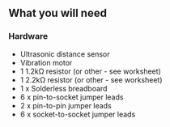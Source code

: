 ## What you will need

### Hardware

* Ultrasonic distance sensor
* Vibration motor
* 1 1.2kΩ resistor (or other - see worksheet)
* 1 2.2kΩ resistor (or other - see worksheet)
* 1 x Solderless breadboard
* 6 x pin-to-socket jumper leads
* 2 x pin-to-pin jumper leads
* 6 x socket-to-socket jumper leads
